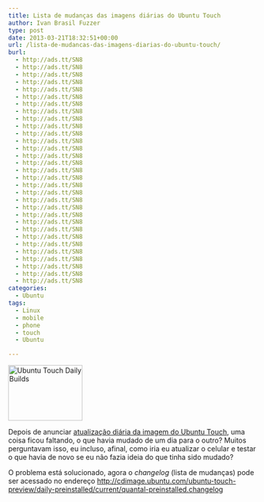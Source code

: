 ```yaml
---
title: Lista de mudanças das imagens diárias do Ubuntu Touch
author: Ivan Brasil Fuzzer
type: post
date: 2013-03-21T18:32:51+00:00
url: /lista-de-mudancas-das-imagens-diarias-do-ubuntu-touch/
burl:
  - http://ads.tt/SN8
  - http://ads.tt/SN8
  - http://ads.tt/SN8
  - http://ads.tt/SN8
  - http://ads.tt/SN8
  - http://ads.tt/SN8
  - http://ads.tt/SN8
  - http://ads.tt/SN8
  - http://ads.tt/SN8
  - http://ads.tt/SN8
  - http://ads.tt/SN8
  - http://ads.tt/SN8
  - http://ads.tt/SN8
  - http://ads.tt/SN8
  - http://ads.tt/SN8
  - http://ads.tt/SN8
  - http://ads.tt/SN8
  - http://ads.tt/SN8
  - http://ads.tt/SN8
  - http://ads.tt/SN8
  - http://ads.tt/SN8
  - http://ads.tt/SN8
  - http://ads.tt/SN8
  - http://ads.tt/SN8
  - http://ads.tt/SN8
  - http://ads.tt/SN8
  - http://ads.tt/SN8
  - http://ads.tt/SN8
  - http://ads.tt/SN8
  - http://ads.tt/SN8
  - http://ads.tt/SN8
categories:
  - Ubuntu
tags:
  - Linux
  - mobile
  - phone
  - touch
  - Ubuntu

---
```

<a href="http://www.ubuntero.com.br/wp-content/uploads/2013/02/100_00671.jpg" rel="lightbox"><img class="size-thumbnail wp-image-4557 aligncenter" title="Ubuntu Touch Daily Builds" alt="Ubuntu Touch Daily Builds" src="http://www.ubuntero.com.br/wp-content/uploads/2013/02/100_00671-150x112.jpg" width="150" height="112" /></a>

Depois de anunciar [atualização diária da imagem do Ubuntu Touch][1], uma coisa ficou faltando, o que havia mudado de um dia para o outro? Muitos perguntavam isso, eu incluso, afinal, como iria eu atualizar o celular e testar o que havia de novo se eu não fazia ideia do que tinha sido mudado?

O problema está solucionado, agora o _changelog_ (lista de mudanças) pode ser acessado no endereço <a href="http://cdimage.ubuntu.com/ubuntu-touch-preview/daily-preinstalled/current/quantal-preinstalled.changelog" target="_blank" rel="nofollow">http://cdimage.ubuntu.com/ubuntu-touch-preview/daily-preinstalled/current/quantal-preinstalled.changelog</a>

 [1]: http://www.ubuntero.com.br/2013/02/ubuntu-for-phones-agora-com-builds-diarias/ "Atualização diária da imagem do Ubuntu Touch"